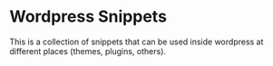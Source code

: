 Wordpress Snippets
==================

This is a collection of snippets that can be used inside wordpress at different places (themes, plugins, others).
